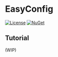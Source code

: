 # EasyConfig #

[![License](https://img.shields.io/badge/license-MIT-blue.svg)](LICENSE)
[![NuGet](https://www.nuget.org/packages/EasyConfigStandard/)](https://www.nuget.org/packages/EasyConfigStandard/)

## Tutorial ##

(WIP)
